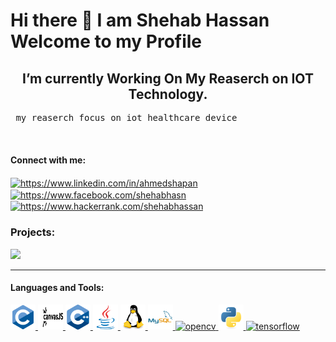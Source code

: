 ### <h1 align="left"> Hi there 👋 I am Shehab Hassan  Welcome to my Profile</h1>

<h2 align='center' > I’m currently Working On My Reaserch on IOT Technology. </h2>
<pre> my reaserch focus on iot healthcare device </pre>
<br>
<h4 align="left">Connect with me:</h4>
<p align="left">
<a href="https://linkedin.com/in/https://www.linkedin.com/in/ahmedshapan" target="blank"><img align="center" src="https://raw.githubusercontent.com/rahuldkjain/github-profile-readme-generator/master/src/images/icons/Social/linked-in-alt.svg" alt="https://www.linkedin.com/in/ahmedshapan" height="30" width="40" /></a>
<a href="https://www.facebook.com/shehabhasn" target="blank"><img align="center" src="https://raw.githubusercontent.com/rahuldkjain/github-profile-readme-generator/master/src/images/icons/Social/facebook.svg" alt="https://www.facebook.com/shehabhasn" height="30" width="40" /></a>
<a href="https://www.hackerrank.com/shehabhassan" target="blank"><img align="center" src="https://raw.githubusercontent.com/rahuldkjain/github-profile-readme-generator/master/src/images/icons/Social/hackerrank.svg" alt="https://www.hackerrank.com/shehabhassan" height="30" width="40" /></a>
</p>
<h3 align= "left">Projects:</h3>
<a href="https://github.com/shehabhassan/Payment-application" alt ="c" width="50" height= "50"> <img src ="shehabhassan
/payment.jpg"></a>
<hr>
<h4 align="left">Languages and Tools:</h4>
<p align="left"> <a href="https://www.cprogramming.com/" target="_blank" rel="noreferrer"> <img src="https://raw.githubusercontent.com/devicons/devicon/master/icons/c/c-original.svg" alt="c" width="40" height="40"/> </a> <a href="https://canvasjs.com" target="_blank" rel="noreferrer"> <img src="https://raw.githubusercontent.com/Hardik0307/Hardik0307/master/assets/canvasjs-charts.svg" alt="canvasjs" width="40" height="40"/> </a> <a href="https://www.w3schools.com/cpp/" target="_blank" rel="noreferrer"> <img src="https://raw.githubusercontent.com/devicons/devicon/master/icons/cplusplus/cplusplus-original.svg" alt="cplusplus" width="40" height="40"/> </a> <a href="https://www.java.com" target="_blank" rel="noreferrer"> <img src="https://raw.githubusercontent.com/devicons/devicon/master/icons/java/java-original.svg" alt="java" width="40" height="40"/> </a> <a href="https://www.linux.org/" target="_blank" rel="noreferrer"> <img src="https://raw.githubusercontent.com/devicons/devicon/master/icons/linux/linux-original.svg" alt="linux" width="40" height="40"/> </a> <a href="https://www.mysql.com/" target="_blank" rel="noreferrer"> <img src="https://raw.githubusercontent.com/devicons/devicon/master/icons/mysql/mysql-original-wordmark.svg" alt="mysql" width="40" height="40"/> </a> <a href="https://opencv.org/" target="_blank" rel="noreferrer"> <img src="https://www.vectorlogo.zone/logos/opencv/opencv-icon.svg" alt="opencv" width="40" height="40"/> </a><a href="https://www.python.org" target="_blank" rel="noreferrer"> <img src="https://raw.githubusercontent.com/devicons/devicon/master/icons/python/python-original.svg" alt="python" width="40" height="40"/> </a<a href="https://www.tensorflow.org" target="_blank" rel="noreferrer"> <img src="https://www.vectorlogo.zone/logos/tensorflow/tensorflow-icon.svg" alt="tensorflow" width="40" height="40"/> </a> </p>

<!--
**shehabhassan/shehabhassan** is a ✨ _special_ ✨ repository because its `README.md` (this file) appears on your GitHub profile.

Here are some ideas to get you started:

- 🔭 I’m currently working on IOT Engineer 
- 🌱 I’m currently learning ... javascript , node.js , MYSQL,  
- 👯 I’m looking to collaborate on .. 
- 🤔 I’m looking for help with ... 
- 💬 Ask me about ... 
- 📫 How to reach me: ... 
- 😄 Pronouns: ...
- ⚡ Fun fact: ...
-->


